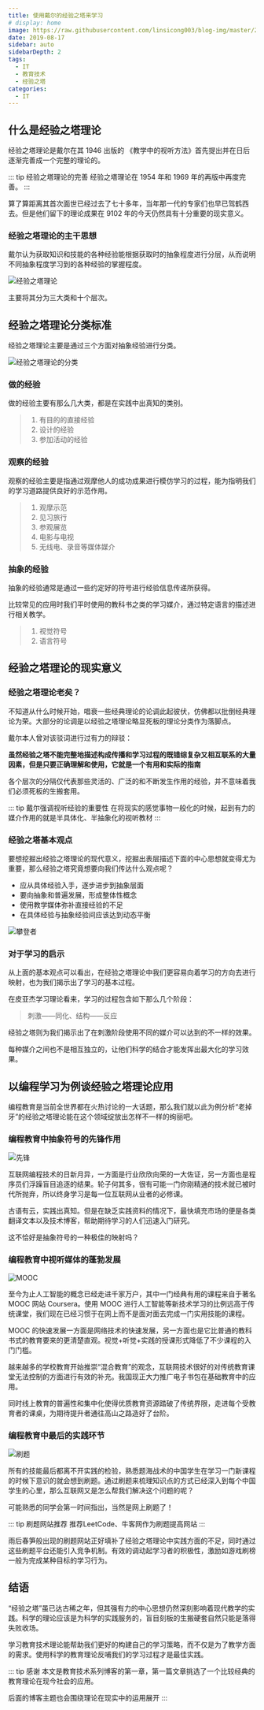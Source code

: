 ```yaml
---
title: 使用戴尔的经验之塔来学习
# display: home
image: https://raw.githubusercontent.com/linsicong003/blog-img/master/20190817-bg.jpg
date: 2019-08-17
sidebar: auto
sidebarDepth: 2
tags: 
  - IT
  - 教育技术
  - 经验之塔
categories:
  - IT
---
```

## 什么是经验之塔理论

经验之塔理论是戴尔在其 1946 出版的 《教学中的视听方法》首先提出并在日后逐渐完善成一个完整的理论的。

::: tip 经验之塔理论的完善
经验之塔理论在 1954 年和 1969 年的再版中再度完善。
:::

算了算距离其首次面世已经过去了七十多年，当年那一代的专家们也早已驾鹤西去。但是他们留下的理论成果在 9102 年的今天仍然具有十分重要的现实意义。

<!-- more -->

### 经验之塔理论的主干思想

戴尔认为获取知识和技能的各种经验能根据获取时的抽象程度进行分层，从而说明不同抽象程度学习到的各种经验的掌握程度。

![经验之塔理论](https://raw.githubusercontent.com/linsicong003/blog-img/master/20190817-1.jpg)

主要将其分为三大类和十个层次。

## 经验之塔理论分类标准

经验之塔理论主要是通过三个方面对抽象经验进行分类。

![经验之塔理论的分类](https://raw.githubusercontent.com/linsicong003/blog-img/master/20190817-2.png)

### 做的经验

做的经验主要有那么几大类，都是在实践中出真知的类别。

> 1. 有目的的直接经验
> 2. 设计的经验
> 3. 参加活动的经验

### 观察的经验

观察的经验主要是指通过观摩他人的成功成果进行模仿学习的过程，能为指明我们的学习道路提供良好的示范作用。

> 1. 观摩示范
> 2. 见习旅行
> 3. 参观展览
> 4. 电影与电视
> 5. 无线电、录音等媒体媒介

### 抽象的经验

抽象的经验通常是通过一些约定好的符号进行经验信息传递所获得。

比较常见的应用时我们平时使用的教科书之类的学习媒介，通过特定语言的描述进行相关教学。

> 1. 视觉符号
> 2. 语言符号

## 经验之塔理论的现实意义

### 经验之塔理论老矣？

不知道从什么时候开始，唱衰一些经典理论的论调此起彼伏，仿佛都以批倒经典理论为荣。大部分的论调是以经验之塔理论略显死板的理论分类作为落脚点。

戴尔本人曾对该驳词进行过有力的辩驳：

**虽然经验之塔不能完整地描述构成传播和学习过程的既错综复杂又相互联系的大量因素，但是只要正确理解和使用，它就是一个有用和实际的指南**

各个层次的分隔仅代表那些灵活的、广泛的和不断发生作用的经验，并不意味着我们必须死板的生搬套用。

::: tip 戴尔强调视听经验的重要性
在将现实的感觉事物一般化的时候，起到有力的媒介作用的就是半具体化、半抽象化的视听教材
:::

### 经验之塔基本观点

要想挖掘出经验之塔理论的现代意义，挖掘出表层描述下面的中心思想就变得尤为重要，那么经验之塔究竟想要向我们传达什么观点呢？

- 应从具体经验入手，逐步进步到抽象层面
- 要向抽象和普遍发展，形成整体性概念
- 使用教学媒体弥补直接经验的不足
- 在具体经验与抽象经验间应该达到动态平衡

![攀登者](https://raw.githubusercontent.com/linsicong003/blog-img/master/20190817-3.jpg)

### 对于学习的启示

从上面的基本观点可以看出，在经验之塔理论中我们更容易向着学习的方向去进行映射，也为我们揭示出了学习的基本过程。

在皮亚杰学习理论看来，学习的过程包含如下那么几个阶段：

> 刺激——同化、结构——反应

经验之塔则为我们揭示出了在刺激阶段使用不同的媒介可以达到的不一样的效果。

每种媒介之间也不是相互独立的，让他们科学的结合才能发挥出最大化的学习效果。

## 以编程学习为例谈经验之塔理论应用

编程教育是当前全世界都在火热讨论的一大话题，那么我们就以此为例分析“老掉牙”的经验之塔理论能在这个领域绽放出怎样不一样的绚丽吧。

### 编程教育中抽象符号的先锋作用

![先锋](https://raw.githubusercontent.com/linsicong003/blog-img/master/20190817-4.jpg)

互联网编程技术的日新月异，一方面是行业欣欣向荣的一大佐证，另一方面也是程序员们浮躁盲目追逐的结果。轮子何其多，很有可能一门你刚精通的技术就已被时代所抛弃，所以终身学习是每一位互联网从业者的必修课。

古语有云，实践出真知。但是在缺乏实践资料的情况下，最快填充市场的便是各类翻译文本以及技术博客，帮助期待学习的人们迅速入门研究。

这不恰好是抽象符号的一种极佳的映射吗？

### 编程教育中视听媒体的蓬勃发展

![MOOC](https://raw.githubusercontent.com/linsicong003/blog-img/master/20190817-5.jpg)

至今为止人工智能的概念已经走进千家万户，其中一门经典有用的课程来自于著名 MOOC 网站 Coursera。使用 MOOC 进行人工智能等新技术学习的比例远高于传统课堂，我们现在已经习惯于在网上而不是面对面去完成一门实用技能的课程。

MOOC 的快速发展一方面是网络技术的快速发展，另一方面也是它比普通的教科书式的教育要来的更清楚直观。视觉+听觉+实践的授课形式降低了不少课程的入门门槛。

越来越多的学校教育开始推崇“混合教育”的观念，互联网技术很好的对传统教育课堂无法控制的方面进行有效的补充。我国现正大力推广电子书包在基础教育中的应用。

同时线上教育的普遍性和集中化使得优质教育资源踏破了传统界限，走进每个受教育者的课桌，为期待提升者通往高山之路造好了台阶。

### 编程教育中最后的实践环节

![刷题](https://raw.githubusercontent.com/linsicong003/blog-img/master/20190817-6.jpg)

所有的技能最后都离不开实践的检验，熟悉题海战术的中国学生在学习一门新课程的时候下意识的就会想到刷题。通过刷题来梳理知识点的方式已经深入到每个中国学生的心里，那么互联网又是怎么帮我们解决这个问题的呢？

可能熟悉的同学会第一时间指出，当然是网上刷题了！

::: tip 刷题网站推荐
推荐LeetCode、牛客网作为刷题提高网站
:::

雨后春笋般出现的刷题网站正好填补了经验之塔理论中实践方面的不足，同时通过这些刷题平台还能引入竞争机制。有效的调动起学习者的积极性，激励如游戏刷榜一般为完成某种目标的学习行为。

## 结语

“经验之塔”虽已达古稀之年，但其强有力的中心思想仍然深刻影响着现代教学的实践。科学的理论应该是为科学的实践服务的，盲目刻板的生搬硬套自然只能是落得失败收场。

学习教育技术理论能帮助我们更好的构建自己的学习策略，而不仅是为了教学方面的需求。使用科学的教育理论反哺我们的学习过程才是最佳实践。

::: tip 感谢
本文是教育技术系列博客的第一章，第一篇文章挑选了一个比较经典的教育理论在现今社会的应用。

后面的博客主题也会围绕理论在现实中的运用展开
:::
